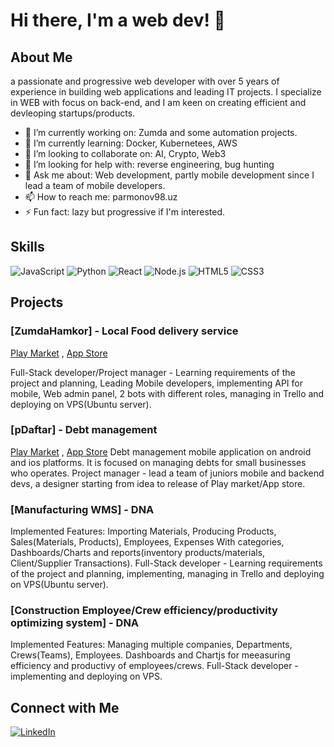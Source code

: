 # Hi there, I'm a web dev! 👋

## About Me
a passionate and progressive web developer with over 5 years of experience in building web applications and leading IT projects. I specialize in WEB with focus on back-end, and I am keen on creating efficient and devleoping startups/products.

- 🔭 I’m currently working on: Zumda and some automation projects.
- 🌱 I’m currently learning: Docker, Kubernetees, AWS
- 👯 I’m looking to collaborate on: AI, Crypto, Web3
- 🤔 I’m looking for help with: reverse engineering, bug hunting
- 💬 Ask me about: Web development, partly mobile development since I lead a team of mobile developers.
- 📫 How to reach me: parmonov98.uz
- ⚡ Fun fact: lazy but progressive if I'm interested.

## Skills
![JavaScript](https://img.shields.io/badge/-JavaScript-yellow?logo=javascript&logoColor=white&style=for-the-badge)
![Python](https://img.shields.io/badge/-Python-blue?logo=python&logoColor=white&style=for-the-badge)
![React](https://img.shields.io/badge/-React-blue?logo=react&logoColor=white&style=for-the-badge)
![Node.js](https://img.shields.io/badge/-Node.js-green?logo=node.js&logoColor=white&style=for-the-badge)
![HTML5](https://img.shields.io/badge/-HTML5-orange?logo=html5&logoColor=white&style=for-the-badge)
![CSS3](https://img.shields.io/badge/-CSS3-blue?logo=css3&logoColor=white&style=for-the-badge)

## Projects
### [ZumdaHamkor] - Local Food delivery service
[Play Market](https://play.google.com/store/apps/details?id=uz.app.zumda.hamkor) ,
[App Store](https://apps.apple.com/uz/app/zumda-hamkor/id6504386741)

Full-Stack developer/Project manager - Learning requirements of the project and planning, Leading Mobile developers, implementing API for mobile, Web admin panel, 2 bots with different roles, managing in Trello and deploying on VPS(Ubuntu server).

### [pDaftar] - Debt management 
[Play Market](https://play.google.com/store/apps/details?id=uz.app.pdaftaruz) ,
[App Store](https://apps.apple.com/uz/app/pdaftar/id6511237681)
 Debt management mobile application on android and ios platforms. It is focused on managing debts for small businesses who operates.
 Project manager - lead a team of juniors mobile and backend devs, a designer starting from idea to release of Play market/App store.

### [Manufacturing WMS] - DNA
Implemented Features: Importing Materials, Producing Products, Sales(Materials, Products), Employees, Expenses With categories, Dashboards/Charts and reports(inventory products/materials, Client/Supplier Transactions).
Full-Stack developer - Learning requirements of the project and planning, implementing, managing in Trello and deploying on VPS(Ubuntu server).

### [Construction Employee/Crew efficiency/productivity optimizing system] - DNA
Implemented Features: Managing multiple companies, Departments, Crews(Teams), Employees. Dashboards and Chartjs for meeasuring efficiency and productivy of employees/crews.
Full-Stack developer - implementing and deploying on VPS.



## Connect with Me
[![LinkedIn](https://img.shields.io/badge/-LinkedIn-blue?logo=linkedin&logoColor=white&style=for-the-badge)](https://www.linkedin.com/in/orzumurod-parmonov-8b5088137/)

